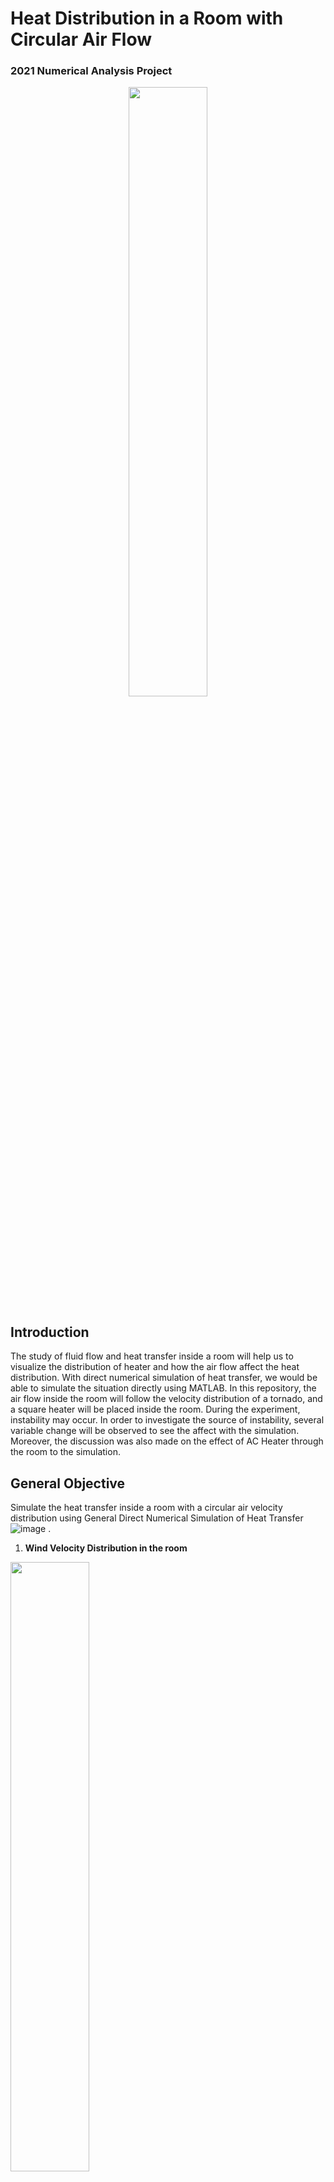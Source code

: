 # Heat Distribution in a Room with Circular Air Flow
### 2021 Numerical Analysis Project

<p align="center">
  <img src="https://user-images.githubusercontent.com/59830001/195283911-22bbc192-9bb1-492c-8f0b-db23d87d6359.gif" width="50%" height="50%"/>
</p> 


Introduction
---
The study of fluid flow and heat transfer inside a room will help us to visualize the distribution of heater and how the air flow affect the heat distribution. With direct numerical simulation of heat transfer, we would be able to simulate the situation directly using MATLAB. In this repository, the air flow inside the room will follow the velocity distribution of a tornado, and a square heater will be placed inside the room. 
During the experiment, instability may occur. In order to investigate the source of instability, several variable change will be observed to see the affect with the simulation. Moreover, the discussion was also made on the effect of AC Heater through the room to the simulation.

General Objective
---
Simulate the heat transfer inside a room with a circular air velocity distribution using General Direct Numerical Simulation of Heat Transfer
![image](https://user-images.githubusercontent.com/59830001/195275844-1a9ad434-a249-418f-8109-64a165af0864.png)
.
1. **Wind Velocity Distribution in the room**

<img src="https://user-images.githubusercontent.com/59830001/195274331-82b83616-5dd1-4ecf-9448-513a31ca87e4.png" width="50%" height="50%"/>

2. **A/C Distribution**

<img src="https://user-images.githubusercontent.com/59830001/195274420-55f7e733-a27d-4805-8869-d1c16d410482.png" width="30%" height="30%"/> <img src="https://user-images.githubusercontent.com/59830001/195274432-9eee93e1-d24f-4d16-8139-26140ec83b80.png" width="30%" height="30%"/>

3. **Room Grid**

<img src="https://user-images.githubusercontent.com/59830001/195275962-9c6195d3-c986-436d-b5db-8b2c21b54523.png" width="30%" height="30%"/> <img src="https://user-images.githubusercontent.com/59830001/195276014-551f965b-408f-4c53-9443-55cba77139ff.png" width="30%" height="30%"/> 


Result
---
1. **Result on Different Location**

 <img src="https://user-images.githubusercontent.com/59830001/195283911-22bbc192-9bb1-492c-8f0b-db23d87d6359.gif" width="45%" height="45%"/>  <img src="https://user-images.githubusercontent.com/59830001/195284643-b449801c-1b78-47af-b331-855b3a0d777e.gif" width="45%" height="45%"/> 


3. **Result on Different A/C Heat Flow**

 <img src="https://user-images.githubusercontent.com/59830001/195284190-f55023c0-d35e-4234-80c2-6ae65351650a.gif" width="45%" height="45%"/>  <img src="https://user-images.githubusercontent.com/59830001/195284214-03129555-be23-448a-a842-b2ea944d6281.gif" width="45%" height="45%"/> 

Run
---
Run 'Final.m' or 'Final_jet.m' using MATLAB.
